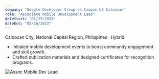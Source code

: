 ```yaml
---
company: "Google Developer Group on Campus UE Caloocan"
role: "Associate Mobile Development Lead"
dateStart: "01/17/2023"
dateEnd: "03/16/2023"
---
```


Caloocan City, National Capital Region, Philippines · Hybrid

- Initiated mobile development events to boost community engagement and skill growth.
- Crafted publication materials and designed certificates for recognition programs.

<div class="flex flex-col md:flex-row items-start md:items-center gap-6">
    <div class="flex-wrap w-11/12 md:w-1/3">
        <img src="https://media.licdn.com/dms/image/v2/D562DAQHViHgCyeIhUA/profile-treasury-image-shrink_800_800/profile-treasury-image-shrink_800_800/0/1719669518844?e=1730703600&v=beta&t=5wNeOXOP6EmU9GpqRloTPkNTNlDD-JobmnAGeufB3b0" alt="Assoc Mobile Dev Lead" class="shadow-md rounded-md">
    </div>
</div>
